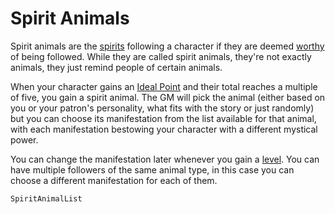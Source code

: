 # Spirit Animals

Spirit animals are the [spirits](world:concepts:spirits) following a character if they are deemed [worthy](character:patron) of being followed. While they are called spirit animals, they're not exactly animals, they just remind people of certain animals.

When your character gains an [Ideal Point](character:ip) and their total reaches a multiple of five, you gain a spirit animal. The GM will pick the animal (either based on you or your patron's personality, what fits with the story or just randomly) but you can choose its manifestation from the list available for that animal, with each manifestation bestowing your character with a different mystical power.

You can change the manifestation later whenever you gain a [level](character:level). You can have multiple followers of the same animal type, in this case you can choose a different manifestation for each of them.

`SpiritAnimalList`